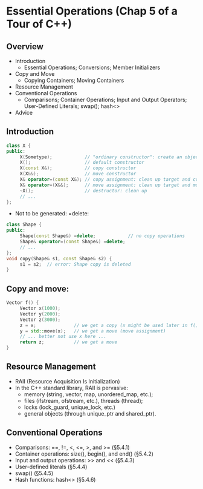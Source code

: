 # Essential Operations (Chap 5 of a Tour of C++)

## Overview
- Introduction
	- Essential Operations; Conversions; Member Initializers
- Copy and Move
	- Copying Containers; Moving Containers
- Resource Management
- Conventional Operations
	- Comparisons; Container Operations; Input and Output Operators; User-Defined Literals; swap(); hash<>
- Advice

## Introduction
```cpp
class X {
public:
     X(Sometype);            // "ordinary constructor": create an object
     X();                    // default constructor
     X(const X&);            // copy constructor
     X(X&&);                 // move constructor
     X& operator=(const X&); // copy assignment: clean up target and copy
     X& operator=(X&&);      // move assignment: clean up target and move
     ~X();                   // destructor: clean up
     // ...
};
```
- Not to be generated: =delete:
```cpp
class Shape {
public:
     Shape(const Shape&) =delete;            // no copy operations
     Shape& operator=(const Shape&) =delete;
     // ...
};
void copy(Shape& s1, const Shape& s2) {
     s1 = s2;  // error: Shape copy is deleted
}
```

## Copy and move:
```cpp
Vector f() {
     Vector x(1000);
     Vector y(2000);
     Vector z(3000);
     z = x;              // we get a copy (x might be used later in f())
     y = std::move(x);   // we get a move (move assignment)
     // ... better not use x here ...
     return z;           // we get a move
}
```

## Resource Management
- RAII (Resource Acquisition Is Initialization)
- In the C++ standard library, RAII is pervasive:
	- memory (string, vector, map, unordered_map, etc.);
	- files (ifstream, ofstream, etc.), threads (thread);
	- locks (lock_guard, unique_lock, etc.)
	- general objects (through unique_ptr and shared_ptr).

## Conventional Operations
- Comparisons: ==, !=, <, <=, >, and >= (§5.4.1)
- Container operations: size(), begin(), and end() (§5.4.2)
- Input and output operations: >> and << (§5.4.3)
- User-defined literals (§5.4.4)
- swap() (§5.4.5)
- Hash functions: hash<> (§5.4.6)
